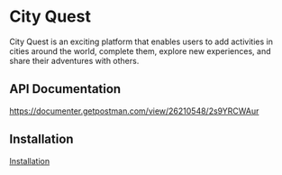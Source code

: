 # City Quest
City Quest is an exciting platform that enables users to add activities in cities around the world, complete them, explore new experiences, and share their adventures with others.

## API Documentation
https://documenter.getpostman.com/view/26210548/2s9YRCWAur

## Installation
[Installation](https://github.com/HishamM1/city-quest-api.wiki.git)
